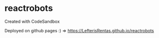 # reactrobots
Created with CodeSandbox


Deployed on github pages :) => https://LefterisRentas.github.io/reactrobots

